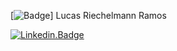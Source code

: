 

<!--
### Hi there 👋
**lucasriechelmann/lucasriechelmann** is a ✨ _special_ ✨ repository because its `README.md` (this file) appears on your GitHub profile.

Here are some ideas to get you started:

- 🔭 I’m currently working on ...
- 🌱 I’m currently learning ...
- 👯 I’m looking to collaborate on ...
- 🤔 I’m looking for help with ...
- 💬 Ask me about ...
- 📫 How to reach me: ...
- 😄 Pronouns: ...
- ⚡ Fun fact: ...
-->

[![Badge](https://cdn.staticaly.com/gh/hjnilsson/country-flags/master/svg/br.svg)]
Lucas Riechelmann Ramos

[![Linkedin.Badge](https://img.shields.io/badge/-Linkedin-blue?style=flat-square&logo=Linkedin&logoColor=white&link=https://www.linkedin.com/in/lucasriechelmann/)](https://www.linkedin.com/in/lucasriechelmann/)
